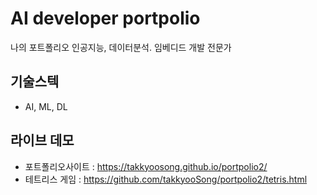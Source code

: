 # AI developer portpolio
나의 포트폴리오
인공지능, 데이터분석. 임베디드 개발 전문가

## 기술스텍
- AI, ML, DL

## 라이브 데모
- 포트폴리오사이트 : https://takkyoosong.github.io/portpolio2/
- 테트리스 게임 : https://github.com/takkyooSong/portpolio2/tetris.html

